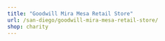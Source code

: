```yaml
---
title: "Goodwill Mira Mesa Retail Store"
url: /san-diego/goodwill-mira-mesa-retail-store/
shop: charity
---
```

